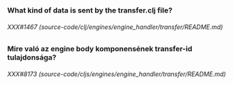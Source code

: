 
### What kind of data is sent by the transfer.clj file?

###### XXX#1467 (source-code/clj/engines/engine_handler/transfer/README.md)  

### Mire való az engine body komponensének transfer-id tulajdonsága?

###### XXX#8173 (source-code/cljs/engines/engine_handler/transfer/README.md)
